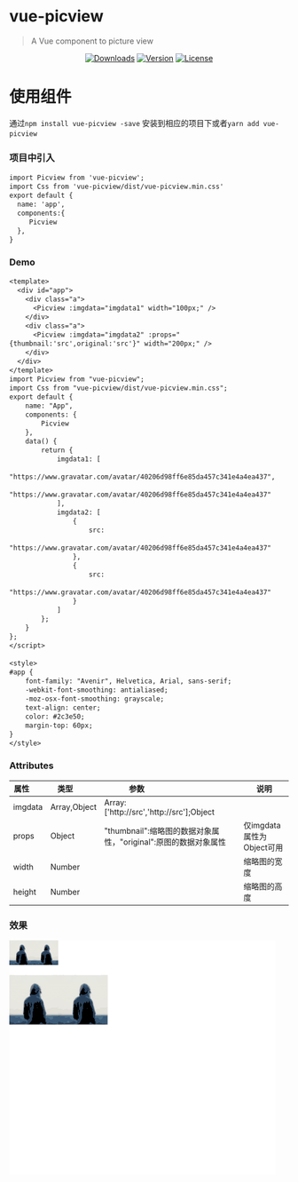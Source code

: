 # vue-picview
> A Vue component to picture view  


<p align="center">
  <a href="https://npmcharts.com/compare/vue-picview?minimal=true"><img src="https://img.shields.io/npm/dm/vue-picview.svg" alt="Downloads"></a>
  <a href="https://www.npmjs.com/package/vue-picview"><img src="https://img.shields.io/npm/v/vue-picview.svg" alt="Version"></a>
  <a href="https://www.npmjs.com/package/vue-picview"><img src="https://img.shields.io/npm/l/vue-picview.svg" alt="License"></a>
</p>

# 使用组件
通过```npm install vue-picview -save``` 安装到相应的项目下或者```yarn add vue-picview```

### 项目中引入
```vue
import Picview from 'vue-picview';
import Css from 'vue-picview/dist/vue-picview.min.css'
export default {
  name: 'app',
  components:{
     Picview
  },
}
```
### Demo

```vue
<template>
  <div id="app">
    <div class="a">
      <Picview :imgdata="imgdata1" width="100px;" />
    </div>
    <div class="a">
      <Picview :imgdata="imgdata2" :props="{thumbnail:'src',original:'src'}" width="200px;" />
    </div>
  </div>
</template>
import Picview from "vue-picview";
import Css from "vue-picview/dist/vue-picview.min.css";
export default {
    name: "App",
    components: {
        Picview
    },
    data() {
        return {
            imgdata1: [
                "https://www.gravatar.com/avatar/40206d98ff6e85da457c341e4a4ea437",
                "https://www.gravatar.com/avatar/40206d98ff6e85da457c341e4a4ea437"
            ],
            imgdata2: [
                {
                    src:
                        "https://www.gravatar.com/avatar/40206d98ff6e85da457c341e4a4ea437"
                },
                {
                    src:
                        "https://www.gravatar.com/avatar/40206d98ff6e85da457c341e4a4ea437"
                }
            ]
        };
    }
};
</script>

<style>
#app {
    font-family: "Avenir", Helvetica, Arial, sans-serif;
    -webkit-font-smoothing: antialiased;
    -moz-osx-font-smoothing: grayscale;
    text-align: center;
    color: #2c3e50;
    margin-top: 60px;
}
</style>
```
### Attributes

| 属性        |类型         |   参数                                   |  说明    |
| ----------- |------------| ---------------------------------------- |----------|
|imgdata|Array,Object| Array:['http://src','http://src'];Object ||
|props|Object|"thumbnail":缩略图的数据对象属性，"original":原图的数据对象属性 |仅imgdata属性为Object可用|
|width|Number||缩略图的宽度|
|height|Number||缩略图的高度|
### 效果
![img](https://github.com/chenyeah/vue-picview/raw/master/docs/demo.gif)
